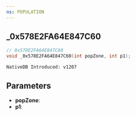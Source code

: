 ```yaml
---
ns: POPULATION
---
```

## _0x578E2FA64E847C60

```c
// 0x578E2FA64E847C60
void _0x578E2FA64E847C60(int popZone, int p1);
```

```
NativeDB Introduced: v1207
```

## Parameters
* **popZone**:
* **p1**:
